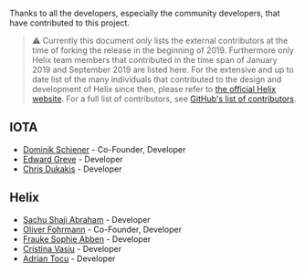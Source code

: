 Thanks to all the developers, especially the community developers, that have contributed to this project.
> ⚠ Currently this document _only_ lists the external contributors at the time of forking the release in the beginning of 2019. Furthermore only Helix team members that contributed in the time span of January 2019 and September 2019 are listed here. For the extensive and up to date list of the many individuals that contributed to the design and development of Helix since then, please refer to [the official Helix website](https://www.hlx.ai). For a full list of contributors, see [GitHub's list of contributors](https://github.com/helixnetwork/helix-lib/graphs/contributors).


## IOTA

* [Dominik Schiener](https://iota.org) - Co-Founder, Developer
* [Edward Greve](https://github.com/anyong) - Developer
* [Chris Dukakis](//github.com/samsaffron) - Developer

## Helix

* [Sachu Shaji Abraham](https://github.com/sachushaji) - Developer
* [Oliver Fohrmann](https://github.com/oliverfn) - Co-Founder, Developer
* [Frauke Sophie Abben](https://github.com/fsbbn) - Developer
* [Cristina Vasiu](https://github.com/cristina_vasiu) - Developer
* [Adrian Tocu](https://github.com/adrian_tocu) - Developer
